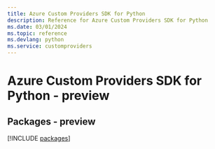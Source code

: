 ```yaml
---
title: Azure Custom Providers SDK for Python
description: Reference for Azure Custom Providers SDK for Python
ms.date: 03/01/2024
ms.topic: reference
ms.devlang: python
ms.service: customproviders
---
```

# Azure Custom Providers SDK for Python - preview
## Packages - preview
[!INCLUDE [packages](custom-providers-index.md)]